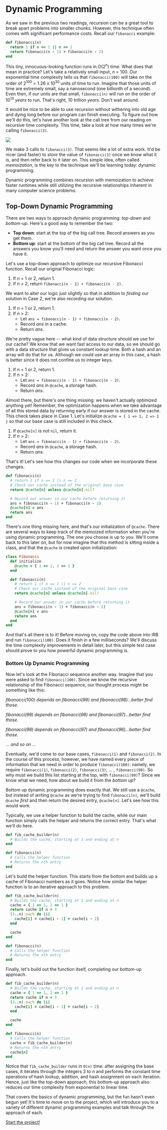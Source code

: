 # Dynamic Programming

As we saw in the previous two readings, recursion can be a great tool to break apart problems into smaller chunks. However, this technique often comes with significant performance costs. Recall our `fibonacci` example:

```ruby
def fibonacci(n)
  return 1 if n == 1 || n == 2
  return fibonacci(n - 1) + fibonacci(n - 2)
end
```

This tiny, innocuous-looking function runs in O(2<sup>n</sup>) time. What does that mean in practice? Let's take a relatively small input, *n* = 100. Our exponential time complexity tells us that `fibonacci(100)` will take on the order of 2<sup>100</sup> = 1.26 x 10<sup>30</sup> units of time to run. Imagine that those units of time are extremely small, say a nanosecond (one billionth of a second). Even then, if our units are that small, `fibonacci(n)` will run on the order of 10<sup>13</sup> *years* to run. That's right, 10 trillion *years*. Don't wait around.

It would be nice to be able to use recursion without withering into old age and dying long before our program can finish executing. To figure out how we'll do this, let's have another look at the call tree from our reading on recursive time complexity. This time, take a look at how many times we're calling `fibonacci(3)`.  

![](https://assets.aaonline.io/fullstack/job-search/algorithms/dp/project/dp_images/fib_call_tree_2.png)

We make 3 calls to `fibonacci(3)`. That seems like a lot of extra work. It'd be nicer (and faster) to *store* the value of `fibonacci(3)` once we know what it is, and then refer back to it later on. This simple idea, often called *memoization*, is the key to the technique we'll be learning today: dynamic programming.

Dynamic programming combines recursion with memoization to achieve faster runtimes while still utilizing the recursive relationships inherent in many computer science problems.

## Top-Down Dynamic Programming

There are two ways to approach dynamic programming: *top-down* and *bottom-up*. Here's a good way to remember the two:

- **Top down**: start at the top of the big call tree. Record answers as you get them.
- **Bottom up**: start at the bottom of the big call tree. Record all the answers you know you'll need and return the answer you want once you have it.

Let's use a top-down approach to optimize our recursive Fibonacci function. Recall our original Fibonacci logic:

1. If *n* = 1 or 2, return 1.
2. If *n* > 2, return `fibonacci(n - 1) + fibonacci(n - 2)`.

We want to alter our logic just slightly so that in addition to *finding* our solution in Case 2, we're also *recording* our solution.

1. If *n* = 1 or 2, return 1.
2. If *n* > 2:
    - Let `ans = fibonacci(n - 1) + fibonacci(n - 2)`.
    - Record *ans* in a cache.
    - Return *ans*.

We're pretty vague here -- what kind of data structure should we use for our cache? We know that we want fast access to our data, so we should go with a data structure that gives us constant lookup time. Both a hash and an array will do that for us. Although we could use an array in this case, a hash is better since it does not confine us to integer keys.

1. If *n* = 1 or 2, return 1.
2. If *n* > 2:
    - Let `ans = fibonacci(n - 1) + fibonacci(n - 2)`.
    - Record *ans* in `@cache`, a storage hash.
    - Return *ans*.

Almost there, but there's one thing missing: we haven't actually *optimized* anything yet! Remember, the optimization happens when we take advantage of all this stored data by returning early if our answer is stored in the cache. This check takes place in Case 1. Let's initialize `@cache = { 1 => 1, 2 => 1 }` so that our base case is still included in this check.

1. If `@cache[n]` is not `nil`, return it.
2. If *n* > 2:
    - Let `ans = fibonacci(n - 1) + fibonacci(n - 2)`.
    - Record *ans* in `@cache`, a storage hash.
    - Return *ans*.

That's it! Let's see how this changes our code when we incorporate these changes.

```ruby
def fibonacci(n)
  # return 1 if n == 1 || n == 2
  # Check our cache instead of the original base case
  return @cache[n] unless @cache[n].nil?

  # Record our answer in our cache before returning it
  ans = fibonacci(n - 1) + fibonacci(n - 2)
  @cache[n] = ans
  return ans
end
```

There's one thing missing here, and that's our initialization of `@cache`. There are several ways to keep track of the memoized information when you're using dynamic programming. The one you choose is up to you. We'll come back to this later on, but for now imagine that this method is sitting inside a class, and that the `@cache` is created upon initialization:

```ruby
class Fibonacci
  def initialize
    @cache = { 1 => 1, 2 => 1 }
  end

  def fibonacci(n)
    # return 1 if n == 1 || n == 2
    # Check our cache instead of the original base case
    return @cache[n] unless @cache[n].nil?

    # Record our answer in our cache before returning it
    ans = fibonacci(n - 1) + fibonacci(n - 2)
    @cache[n] = ans
    return ans
  end
end
```
And that's all there is to it! Before moving on, copy the code above into IRB and run `fibonacci(100)`. Does it finish in a few milliseconds? We'll discuss the time complexity improvements in detail later, but this simple test case should prove to you how powerful dynamic programming is.

### Bottom Up Dynamic Programming

Now let's look at the Fibonacci sequence another way. Imagine that you were asked to find `fibonacci(100)`. Since we know the recursive relationship of the Fibonacci sequence, our thought process might be something like this:

*fibonacci(100) depends on fibonacci(99) and fibonacci(98)...better find those.*

*fibonacci(99) depends on fibonacci(98) and fibonacci(97)...better find those.*

*fibonacci(98) depends on fibonacci(97) and fibonacci(96)...better find those.*

*... and so on ...*

Eventually, we'd come to our base cases, `fibonacci(1)` and `fibonacci(2)`. In the course of this process, however, we have named every piece of information that we need in order to produce `fibonacci(100)`: namely, we require `fibonacci(1)`, `fibonacci(2)`, `fibonacci(3)`, ... , `fibonacci(99)`. So why must we build this list starting at the top, with `fibonacci(99)`? Since we know what we need, how about we build it from the *bottom up*?

Bottom up dynamic programming does exactly that. We still use a `@cache`, but instead of writing `@cache` as we're trying to find `fibonacci(n)`, we'll build `@cache` *first* and then return the desired entry, `@cache[n]`. Let's see how this would work.

Typically, we use a helper function to build the cache, while our main function simply calls the helper and returns the correct entry. That's what we'll do here.

```ruby
def fib_cache_builder(n)
  # Builds the cache, starting at 1 and ending at n
end

def fibonacci(n)
  # Calls the helper function
  # Returns the nth entry
end
```
Let's build the helper function. This starts from the bottom and builds up a cache of Fibonacci numbers as it goes. Notice how similar the helper function is to an iterative approach to this problem.

```ruby
def fib_cache_builder(n)
  # Builds the cache, starting at 1 and ending at n
  cache = { 1 => 1, 2 => 1 }
  return cache if n < 3
  (3..n).each do |i|
    cache[i] = cache[i - 1] + cache[i - 2]
  end

  cache
end

def fibonacci(n)
  # Calls the helper function
  # Returns the nth entry
end
```

Finally, let's build out the function itself, completing our bottom-up approach.

```ruby
def fib_cache_builder(n)
  # Builds the cache, starting at 1 and ending at n
  cache = { 1 => 1, 2 => 1 }
  return cache if n < 3
  (3..n).each do |i|
    cache[i] = cache[i - 1] + cache[i - 2]
  end

  cache
end

def fibonacci(n)
  # Calls the helper function
  cache = fib_cache_builder(n)
  # Returns the nth entry
  cache[n]
end
```
Notice that `fib_cache_builder` runs in `O(n)` time: after assigning the base cases, it iterates through the integers 3 to *n* and performs the constant time operations of hash lookup, addition, and hash assignment on each iteration. Hence, just like the top-down approach, this bottom-up approach also reduces our time complexity from exponential to linear time.

That covers the basics of dynamic programming, but the fun hasn't even begun yet! It's time to move on to the project, which will introduce you to a variety of different dynamic programming examples and talk through the approach of each.

[Start the project!](./dynamic_programming_2.md)
